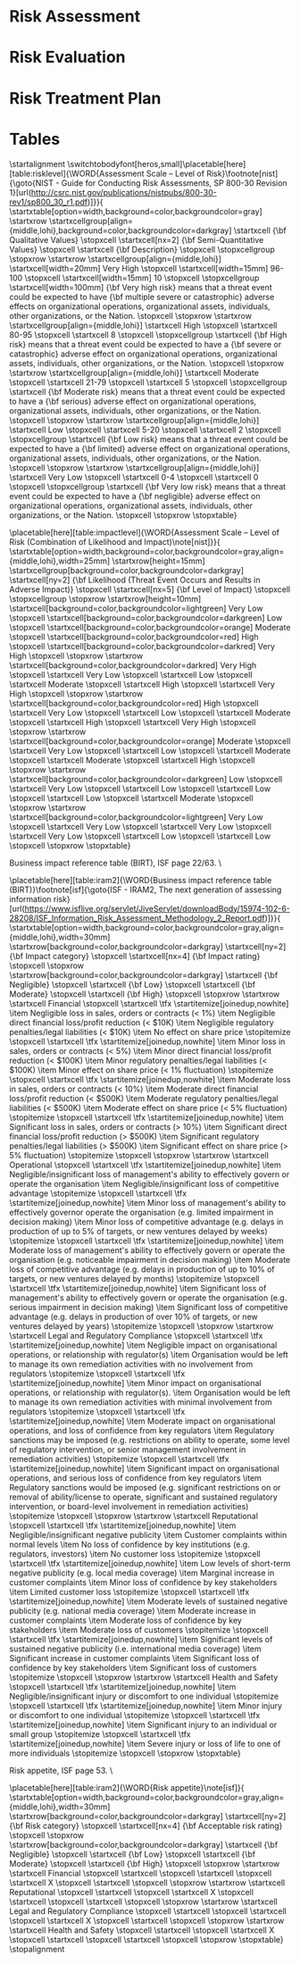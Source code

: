 # Risk Assessment

# Risk Evaluation

# Risk Treatment Plan

# Tables
\startalignment
\switchtobodyfont[heros,small]\placetable[here][table:risklevel]{\WORD{Assessment Scale – Level of Risk}\footnote[nist]{\goto{NIST - Guide for Conducting Risk Assessments, SP 800-30 Revision 1}[url(http://csrc.nist.gov/publications/nistpubs/800-30-rev1/sp800_30_r1.pdf)]}}{
\startxtable[option=width,background=color,backgroundcolor=gray]
    \startxrow \startxcellgroup[align={middle,lohi},background=color,backgroundcolor=darkgray] \startxcell {\bf Qualitative Values} \stopxcell \startxcell[nx=2] {\bf Semi-Quantitative Values} \stopxcell \startxcell {\bf Description} \stopxcell \stopxcellgroup \stopxrow
    \startxrow \startxcellgroup[align={middle,lohi}] \startxcell[width=20mm] Very High \stopxcell \startxcell[width=15mm] 96-100 \stopxcell \startxcell[width=15mm] 10 \stopxcell \stopxcellgroup \startxcell[width=100mm] {\bf Very high risk} means that a threat event could be expected to have {\bf multiple severe or catastrophic} adverse effects on organizational operations, organizational assets, individuals, other organizations, or the Nation. \stopxcell \stopxrow
    \startxrow \startxcellgroup[align={middle,lohi}] \startxcell High \stopxcell \startxcell 80-95 \stopxcell \startxcell 8 \stopxcell \stopxcellgroup \startxcell {\bf High risk} means that a threat event could be expected to have a {\bf severe or catastrophic} adverse effect on organizational operations, organizational assets, individuals, other organizations, or the Nation. \stopxcell \stopxrow
    \startxrow \startxcellgroup[align={middle,lohi}] \startxcell Moderate \stopxcell \startxcell 21-79 \stopxcell \startxcell 5 \stopxcell \stopxcellgroup \startxcell {\bf Moderate risk} means that a threat event could be expected to have a {\bf serious} adverse effect on organizational operations, organizational assets, individuals, other organizations, or the Nation. \stopxcell \stopxrow
    \startxrow \startxcellgroup[align={middle,lohi}] \startxcell Low \stopxcell \startxcell 5-20 \stopxcell \startxcell 2 \stopxcell \stopxcellgroup \startxcell {\bf Low risk} means that a threat event could be expected to have a {\bf limited} adverse effect on organizational operations, organizational assets, individuals, other organizations, or the Nation. \stopxcell \stopxrow
    \startxrow \startxcellgroup[align={middle,lohi}] \startxcell Very Low \stopxcell \startxcell 0-4 \stopxcell \startxcell 0 \stopxcell \stopxcellgroup \startxcell {\bf Very low risk} means that a threat event could be expected to have a {\bf negligible} adverse effect on organizational operations, organizational assets, individuals, other organizations, or the Nation. \stopxcell \stopxrow
\stopxtable}

\placetable[here][table:impactlevel]{\WORD{Assessment Scale – Level of Risk (Combination of Likelihood and Impact)\note[nist]}}{
\startxtable[option=width,background=color,backgroundcolor=gray,align={middle,lohi},width=25mm]
    \startxrow[height=15mm] \startxcellgroup[background=color,backgroundcolor=darkgray] \startxcell[ny=2] {\bf Likelihood (Threat Event Occurs and Results in Adverse Impact)} \stopxcell \startxcell[nx=5] {\bf Level of Impact} \stopxcell \stopxcellgroup \stopxrow
    \startxrow[height=10mm] \startxcell[background=color,backgroundcolor=lightgreen] Very Low \stopxcell \startxcell[background=color,backgroundcolor=darkgreen] Low \stopxcell \startxcell[background=color,backgroundcolor=orange] Moderate \stopxcell \startxcell[background=color,backgroundcolor=red] High \stopxcell \startxcell[background=color,backgroundcolor=darkred] Very High \stopxcell \stopxrow
    \startxrow \startxcell[background=color,backgroundcolor=darkred] Very High \stopxcell \startxcell Very Low \stopxcell \startxcell Low \stopxcell \startxcell Moderate \stopxcell \startxcell High \stopxcell \startxcell Very High \stopxcell \stopxrow
    \startxrow \startxcell[background=color,backgroundcolor=red] High \stopxcell \startxcell Very Low \stopxcell \startxcell Low \stopxcell \startxcell Moderate \stopxcell \startxcell High \stopxcell \startxcell Very High \stopxcell \stopxrow
    \startxrow \startxcell[background=color,backgroundcolor=orange] Moderate \stopxcell \startxcell Very Low \stopxcell \startxcell Low \stopxcell \startxcell Moderate \stopxcell \startxcell Moderate \stopxcell \startxcell High \stopxcell \stopxrow
    \startxrow \startxcell[background=color,backgroundcolor=darkgreen] Low \stopxcell \startxcell Very Low \stopxcell \startxcell Low \stopxcell \startxcell Low \stopxcell \startxcell Low \stopxcell \startxcell Moderate \stopxcell \stopxrow
    \startxrow \startxcell[background=color,backgroundcolor=lightgreen] Very Low \stopxcell \startxcell Very Low \stopxcell \startxcell Very Low \stopxcell \startxcell Very Low \stopxcell \startxcell Low \stopxcell \startxcell Low \stopxcell \stopxrow
\stopxtable}

Business impact reference table (BIRT), ISF page 22/63. \\

\placetable[here][table:iram2]{\WORD{Business impact reference table (BIRT)}\footnote[isf]{\goto{ISF - IRAM2, The next generation of assessing information risk}[url(https://www.isflive.org/servlet/JiveServlet/downloadBody/15974-102-6-28208/ISF_Information_Risk_Assessment_Methodology_2_Report.pdf)]}}{
\startxtable[option=width,background=color,backgroundcolor=gray,align={middle,lohi},width=30mm]
    \startxrow[background=color,backgroundcolor=darkgray] \startxcell[ny=2] {\bf Impact category} \stopxcell \startxcell[nx=4] {\bf Impact rating} \stopxcell \stopxrow
    \startxrow[background=color,backgroundcolor=darkgray] \startxcell {\bf Negligible} \stopxcell \startxcell {\bf Low} \stopxcell \startxcell {\bf Moderate} \stopxcell \startxcell {\bf High} \stopxcell \stopxrow
    \startxrow \startxcell Financial \stopxcell \startxcell \tfx \startitemize[joinedup,nowhite] \item Negligible loss in sales, orders or contracts (< 1\%) \item Negligible direct financial loss/profit reduction (< \$10K) \item Negligible regulatory penalties/legal liabilities (< \$10K) \item No effect on share price \stopitemize \stopxcell \startxcell \tfx \startitemize[joinedup,nowhite] \item Minor loss in sales, orders or contracts (< 5\%) \item Minor direct financial loss/profit reduction (< \$100K) \item Minor regulatory penalties/legal liabilities (< \$100K) \item Minor effect on share price (< 1\% fluctuation) \stopitemize \stopxcell \startxcell \tfx \startitemize[joinedup,nowhite] \item Moderate loss in sales, orders or contracts (< 10\%) \item Moderate direct financial loss/profit reduction (< \$500K) \item Moderate regulatory penalties/legal liabilities (< \$500K) \item Moderate effect on share price (< 5\% fluctuation) \stopitemize \stopxcell \startxcell \tfx \startitemize[joinedup,nowhite] \item Significant loss in sales, orders or contracts (> 10\%) \item Significant direct financial loss/profit reduction (> \$500K) \item Significant regulatory penalties/legal liabilities (> \$500K) \item Significant effect on share price (> 5\% fluctuation) \stopitemize \stopxcell \stopxrow
    \startxrow \startxcell Operational \stopxcell \startxcell \tfx \startitemize[joinedup,nowhite] \item Negligible/insignificant loss of management's ability to effectively govern or operate the organisation \item Negligible/insignificant loss of competitive advantage \stopitemize \stopxcell \startxcell \tfx \startitemize[joinedup,nowhite] \item Minor loss of management's ability to effectively governor operate the organisation (e.g. limited impairment in decision making) \item Minor loss of competitive advantage (e.g. delays in production of up to 5\% of targets, or new ventures delayed by weeks) \stopitemize \stopxcell \startxcell \tfx \startitemize[joinedup,nowhite] \item Moderate loss of management's ability to effectively govern or operate the organisation (e.g. noticeable impairment in decision making) \item Moderate loss of competitive advantage (e.g. delays in production of up to 10\% of targets, or new ventures delayed by months) \stopitemize \stopxcell \startxcell \tfx \startitemize[joinedup,nowhite] \item Significant loss of management's ability to effectively govern or operate the organisation (e.g. serious impairment in decision making) \item Significant loss of competitive advantage (e.g. delays in production of over 10\% of targets, or new ventures delayed by years) \stopitemize \stopxcell \stopxrow
    \startxrow \startxcell Legal and Regulatory Compliance \stopxcell \startxcell \tfx \startitemize[joinedup,nowhite] \item Negligible impact on organisational operations, or relationship with regulator(s) \item Organisation would be left to manage its own remediation activities with no involvement from regulators \stopitemize \stopxcell \startxcell \tfx \startitemize[joinedup,nowhite] \item Minor impact on organisational operations, or relationship with regulator(s). \item Organisation would be left to manage its own remediation activities with minimal involvement from regulators \stopitemize \stopxcell \startxcell \tfx \startitemize[joinedup,nowhite] \item Moderate impact on organisational operations, and loss of confidence from key regulators \item Regulatory sanctions may be imposed (e.g. restrictions on ability to operate, some level of regulatory intervention, or senior management involvement in remediation activities) \stopitemize \stopxcell \startxcell \tfx \startitemize[joinedup,nowhite] \item Significant impact on organisational operations, and serious loss of confidence from key regulators \item Regulatory sanctions would be imposed (e.g. significant restrictions on or removal of ability/license to operate, significant and sustained regulatory intervention, or board-level involvement in remediation activities) \stopitemize \stopxcell \stopxrow
    \startxrow \startxcell Reputational \stopxcell \startxcell \tfx \startitemize[joinedup,nowhite] \item Negligible/insignificant negative publicity \item Customer complaints within normal levels \item No loss of confidence by key institutions (e.g. regulators, investors) \item No customer loss \stopitemize \stopxcell \startxcell \tfx \startitemize[joinedup,nowhite] \item Low levels of short-term negative publicity (e.g. local media coverage) \item Marginal increase in customer complaints \item Minor loss of confidence by key stakeholders \item Limited customer loss \stopitemize \stopxcell \startxcell \tfx \startitemize[joinedup,nowhite] \item Moderate levels of sustained negative publicity (e.g. national media coverage) \item Moderate increase in customer complaints \item Moderate loss of confidence by key stakeholders \item Moderate loss of customers \stopitemize \stopxcell \startxcell \tfx \startitemize[joinedup,nowhite] \item Significant levels of sustained negative publicity (i.e. international media coverage) \item Significant increase in customer complaints \item Significant loss of confidence by key stakeholders \item Significant loss of customers \stopitemize \stopxcell \stopxrow
    \startxrow \startxcell Health and Safety \stopxcell \startxcell \tfx \startitemize[joinedup,nowhite] \item Negligible/insignificant injury or discomfort to one individual \stopitemize \stopxcell \startxcell \tfx \startitemize[joinedup,nowhite] \item Minor injury or discomfort to one individual \stopitemize \stopxcell \startxcell \tfx \startitemize[joinedup,nowhite] \item Significant injury to an individual or small group \stopitemize \stopxcell \startxcell \tfx \startitemize[joinedup,nowhite] \item Severe injury or loss of life to one of more individuals \stopitemize \stopxcell \stopxrow
\stopxtable}

Risk appetite, ISF page 53. \\

\placetable[here][table:iram2]{\WORD{Risk appetite}\note[isf]}{
\startxtable[option=width,background=color,backgroundcolor=gray,align={middle,lohi},width=30mm]
    \startxrow[background=color,backgroundcolor=darkgray] \startxcell[ny=2] {\bf Risk category} \stopxcell \startxcell[nx=4] {\bf Acceptable risk rating} \stopxcell \stopxrow
    \startxrow[background=color,backgroundcolor=darkgray] \startxcell {\bf Negligible} \stopxcell \startxcell {\bf Low} \stopxcell \startxcell {\bf Moderate} \stopxcell \startxcell {\bf High} \stopxcell \stopxrow
    \startxrow \startxcell Financial \stopxcell \startxcell \stopxcell \startxcell \stopxcell \startxcell X \stopxcell \startxcell \stopxcell \stopxrow
    \startxrow \startxcell Reputational \stopxcell \startxcell \stopxcell \startxcell X \stopxcell \startxcell \stopxcell \startxcell \stopxcell \stopxrow
    \startxrow \startxcell Legal and Regulatory Compliance \stopxcell \startxcell \stopxcell \startxcell \stopxcell \startxcell X \stopxcell \startxcell \stopxcell \stopxrow
    \startxrow \startxcell Health and Safety \stopxcell \startxcell \stopxcell \startxcell X \stopxcell \startxcell \stopxcell \startxcell \stopxcell \stopxrow
\stopxtable}
\stopalignment
